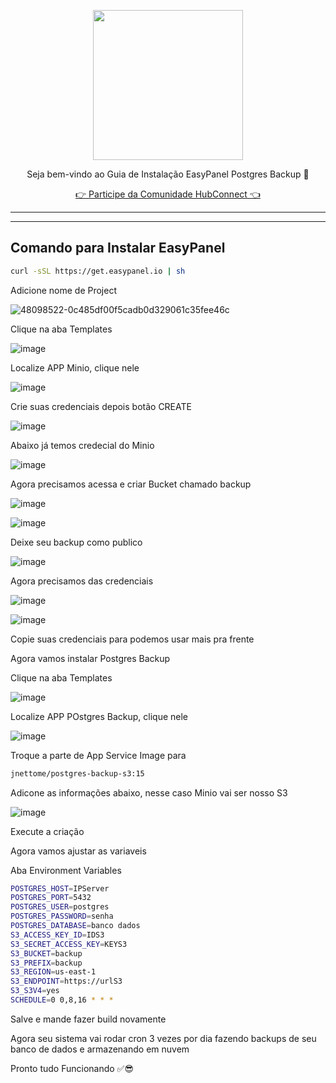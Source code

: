 <p align="center">
<img src="https://cwmkt.com.br/wp-content/uploads/2024/04/logo_github.png" width="240" />
<p align="center">Seja bem-vindo ao Guia de Instalação EasyPanel Postgres Backup 🚀</p>
</p>
  
<p align="center"> 
<a href="https://hubconnect.top" target="_blank">👉 Participe da Comunidade HubConnect 👈</a>
</p>

<hr />
<hr />

## Comando para Instalar EasyPanel

```bash
curl -sSL https://get.easypanel.io | sh
```

Adicione nome de Project

![48098522-0c485df00f5cadb0d329061c35fee46c](https://github.com/cwmkt/easypanelevotypebot/assets/91642837/b72c1359-91ca-4bf6-9fb1-32525ba5747b)

Clique na aba Templates

![image](https://github.com/user-attachments/assets/9d41ae87-dd7e-4003-a0a1-78f6a643065b)

Localize APP Minio, clique nele

![image](https://github.com/user-attachments/assets/eb5e2ae7-c1de-40f5-928a-08559470ab6a)

Crie suas credenciais depois botão CREATE

![image](https://github.com/user-attachments/assets/7e3ac114-bd94-48a5-80b3-eae4aa5da3bc)

Abaixo já temos credecial do Minio

![image](https://github.com/user-attachments/assets/15a24527-778a-494a-90ee-bf6820a7d801)

Agora precisamos acessa e criar Bucket chamado backup

![image](https://github.com/user-attachments/assets/7e081b24-630f-4f71-8da1-15ea3071ec0f)

![image](https://github.com/user-attachments/assets/3be40fb4-d10d-4e24-8ac2-8af68d42b4d6)

Deixe seu backup como publico 

![image](https://github.com/user-attachments/assets/49ca427b-40b0-46d9-9d34-197822f577fc)

Agora precisamos das credenciais

![image](https://github.com/user-attachments/assets/2e035ff6-b143-4ff3-8565-661a2798bb18)

![image](https://github.com/user-attachments/assets/bd8a5c24-7941-4f07-b267-59c764987183)

Copie suas credenciais para podemos usar mais pra frente


Agora vamos instalar Postgres Backup

Clique na aba Templates

![image](https://github.com/user-attachments/assets/9d41ae87-dd7e-4003-a0a1-78f6a643065b)

Localize APP POstgres Backup, clique nele

![image](https://github.com/user-attachments/assets/012b4825-f36d-4157-9934-dea3e9bf8b79)

Troque a parte de App Service Image para 

```bash
jnettome/postgres-backup-s3:15
```

Adicone as informações abaixo, nesse caso Minio vai ser nosso S3

![image](https://github.com/user-attachments/assets/41837e10-7857-45ca-a813-5f7e859a956b)

Execute a criação 

Agora vamos ajustar as variaveis 

Aba Environment Variables

```bash
POSTGRES_HOST=IPServer
POSTGRES_PORT=5432
POSTGRES_USER=postgres
POSTGRES_PASSWORD=senha
POSTGRES_DATABASE=banco dados
S3_ACCESS_KEY_ID=IDS3
S3_SECRET_ACCESS_KEY=KEYS3
S3_BUCKET=backup
S3_PREFIX=backup
S3_REGION=us-east-1
S3_ENDPOINT=https://urlS3
S3_S3V4=yes
SCHEDULE=0 0,8,16 * * *
```

Salve e mande fazer build novamente

Agora seu sistema vai rodar cron 3 vezes por dia fazendo backups de seu banco de dados e armazenando em nuvem

Pronto tudo Funcionando ✅😎


